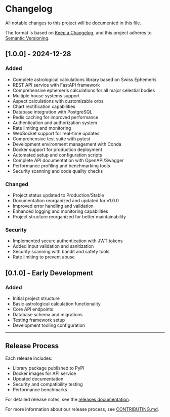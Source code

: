 # Changelog

All notable changes to this project will be documented in this file.

The format is based on [Keep a Changelog](https://keepachangelog.com/en/1.0.0/),
and this project adheres to [Semantic Versioning](https://semver.org/spec/v2.0.0.html).

## [1.0.0] - 2024-12-28

### Added
- Complete astrological calculations library based on Swiss Ephemeris
- REST API service with FastAPI framework
- Comprehensive ephemeris calculations for all major celestial bodies
- Multiple house systems support
- Aspect calculations with customizable orbs
- Chart rectification capabilities
- Database integration with PostgreSQL
- Redis caching for improved performance
- Authentication and authorization system
- Rate limiting and monitoring
- WebSocket support for real-time updates
- Comprehensive test suite with pytest
- Development environment management with Conda
- Docker support for production deployment
- Automated setup and configuration scripts
- Complete API documentation with OpenAPI/Swagger
- Performance profiling and benchmarking tools
- Security scanning and code quality checks

### Changed
- Project status updated to Production/Stable
- Documentation reorganized and updated for v1.0.0
- Improved error handling and validation
- Enhanced logging and monitoring capabilities
- Project structure reorganized for better maintainability

### Security
- Implemented secure authentication with JWT tokens
- Added input validation and sanitization
- Security scanning with bandit and safety tools
- Rate limiting to prevent abuse

## [0.1.0] - Early Development

### Added
- Initial project structure
- Basic astrological calculation functionality
- Core API endpoints
- Database schema and migrations
- Testing framework setup
- Development tooling configuration

---

## Release Process

Each release includes:
- Library package published to PyPI
- Docker images for API service
- Updated documentation
- Security and compatibility testing
- Performance benchmarks

For detailed release notes, see the [releases documentation](docs/releases/).

For more information about our release process, see [CONTRIBUTING.md](CONTRIBUTING.md). 